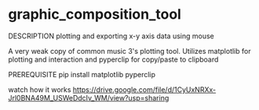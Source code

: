 # graphic_composition_tool

DESCRIPTION
plotting and exporting x-y axis data using mouse

A very weak copy of common music 3's plotting tool. 
Utilizes matplotlib for plotting and interaction 
and 
pyperclip for copy/paste to clipboard

PREREQUISITE
pip install matplotlib pyperclip

watch how it works
https://drive.google.com/file/d/1CyUxNRXx-Jrl0BNA49M_USWeDdcIv_WM/view?usp=sharing

